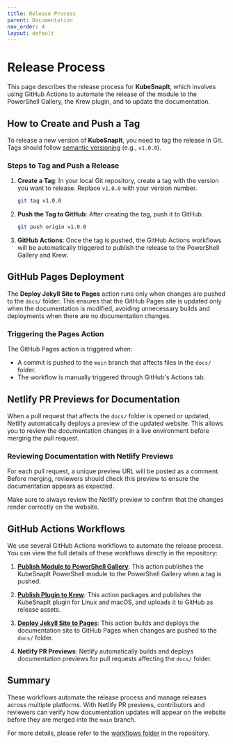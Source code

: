```yaml
---
title: Release Process
parent: Documentation
nav_order: 4
layout: default
---
```


# Release Process

This page describes the release process for **KubeSnapIt**, which involves using GitHub Actions to automate the release of the module to the PowerShell Gallery, the Krew plugin, and to update the documentation.

## How to Create and Push a Tag

To release a new version of **KubeSnapIt**, you need to tag the release in Git. Tags should follow [semantic versioning](https://semver.org/) (e.g., `v1.0.0`).

### Steps to Tag and Push a Release

1. **Create a Tag**: In your local Git repository, create a tag with the version you want to release. Replace `v1.0.0` with your version number.
   ```bash
   git tag v1.0.0
   ```

2. **Push the Tag to GitHub**: After creating the tag, push it to GitHub.
   ```bash
   git push origin v1.0.0
   ```

3. **GitHub Actions**: Once the tag is pushed, the GitHub Actions workflows will be automatically triggered to publish the release to the PowerShell Gallery and Krew.

## GitHub Pages Deployment

The **Deploy Jekyll Site to Pages** action runs only when changes are pushed to the `docs/` folder. This ensures that the GitHub Pages site is updated only when the documentation is modified, avoiding unnecessary builds and deployments when there are no documentation changes.

### Triggering the Pages Action

The GitHub Pages action is triggered when:
- A commit is pushed to the `main` branch that affects files in the `docs/` folder.
- The workflow is manually triggered through GitHub's Actions tab.

## Netlify PR Previews for Documentation
When a pull request that affects the `docs/` folder is opened or updated, Netlify automatically deploys a preview of the updated website. This allows you to review the documentation changes in a live environment before merging the pull request.

### Reviewing Documentation with Netlify Previews
For each pull request, a unique preview URL will be posted as a comment. Before merging, reviewers should check this preview to ensure the documentation appears as expected.

Make sure to always review the Netlify preview to confirm that the changes render correctly on the website.

## GitHub Actions Workflows

We use several GitHub Actions workflows to automate the release process. You can view the full details of these workflows directly in the repository:

1. **[Publish Module to PowerShell Gallery](https://github.com/KubeDeckio/KubeSnapIt/blob/main/.github/workflows/publish-psgal.yml)**: This action publishes the KubeSnapIt PowerShell module to the PowerShell Gallery when a tag is pushed.
  
2. **[Publish Plugin to Krew](https://github.com/KubeDeckio/KubeSnapIt/blob/main/.github/workflows/publish-krewplugin.yaml)**: This action packages and publishes the KubeSnapIt plugin for Linux and macOS, and uploads it to GitHub as release assets.

3. **[Deploy Jekyll Site to Pages](https://github.com/KubeDeckio/KubeSnapIt/blob/main/.github/workflows/deploy-docs.yml)**: This action builds and deploys the documentation site to GitHub Pages when changes are pushed to the `docs/` folder.

4. **Netlify PR Previews**: Netlify automatically builds and deploys documentation previews for pull requests affecting the `docs/` folder.

## Summary

These workflows automate the release process and manage releases across multiple platforms. With Netlify PR previews, contributors and reviewers can verify how documentation updates will appear on the website before they are merged into the `main` branch.

For more details, please refer to the [workflows folder](https://github.com/KubeDeckio/KubeSnapIt/tree/main/.github/workflows) in the repository.
